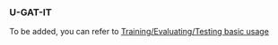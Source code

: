 ### U-GAT-IT

To be added, you can refer to [Training/Evaluating/Testing basic usage](../get_started.md)
